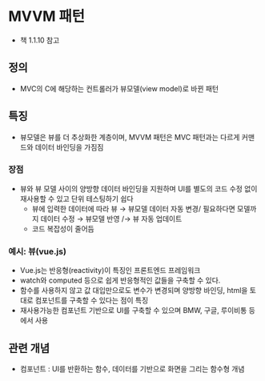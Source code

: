 # MVVM 패턴
- 책 1.1.10 참고
## 정의
- MVC의 C에 해당하는 컨트롤러가 뷰모델(view model)로 바뀐 패턴
## 특징
- 뷰모델은 뷰를 더 추상화한 계층이며, MVVM 패턴은 MVC 패턴과는 다르게 커맨드와 데이터 바인딩을 가짐짐
### 장점
- 뷰와 뷰 모델 사이의 양방향 데이터 바인딩을 지원하며 UI를 별도의 코드 수정 없이 재사용할 수 있고 단위 테스팅하기 쉽다
    - 뷰에 입력한 데이터에 따라 뷰 → 뷰모델 데이터 자동 변경/ 필요하다면 모델까지 데이터 수정 → 뷰모델 반영 /→ 뷰 자동 업데이트
    - 코드 복잡성이 줄어듬

### 예시: 뷰(vue.js)
- Vue.js는 반응형(reactivity)이 특징인 프론트엔드 프레임워크
- watch와 computed 등으로 쉽게 반응형적인 값들을 구축할 수 있다.
- 함수를 사용하지 않고 값 대입만으로도 변수가 변경되며 양방향 바인딩, html을 토대로 컴포넌트를 구축할 수 있다는 점이 특징
- 재사용가능한 컴포넌트 기반으로 UI를 구축할 수 있으며 BMW, 구글, 루이비통 등에서 사용

## 관련 개념
- 컴포넌트 : UI를 반환하는 함수, 데이터를 기반으로 화면을 그리는 함수형 개념